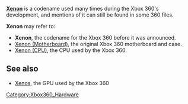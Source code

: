 **[Xenon](Xenon "wikilink")** is a codename used many times during the
Xbox 360's development, and mentions of it can still be found in some
360 files.

**Xenon** may refer to:

  - **Xenon**, the codename for the Xbox 360 before it was announced.
  - [Xenon (Motherboard)](Xenon_\(Motherboard\) "wikilink"), the
    original Xbox 360 motherboard and case.
  - [Xenon (CPU)](Xenon_\(CPU\) "wikilink"), the CPU used by the Xbox
    360.

## See also

  - [Xenos](Xenos "wikilink"), the GPU used by the Xbox 360

[Category:Xbox360_Hardware](Category:Xbox360_Hardware "wikilink")